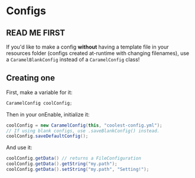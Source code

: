# Configs

## READ ME FIRST
If you'd like to make a config **without** having a template file in your resources folder (configs created at-runtime with changing filenames), use a `CaramelBlankConfig` instead of a `CaramelConfig` class!

## Creating one
First, make a variable for it:
```java
CaramelConfig coolConfig;
```

Then in your onEnable, initialize it:
```java
coolConfig = new CaramelConfig(this, "coolest-config.yml");
// If using blank configs, use .saveBlankConfig() instead.
coolConfig.saveDefaultConfig();
```

And use it:
```java
coolConfig.getData() // returns a FileConfiguration
coolConfig.getData().getString("my.path");
coolConfig.getData().setString("my.path", "Setting!");
```
